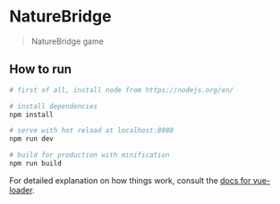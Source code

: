 # NatureBridge

> NatureBridge game

## How to run

``` bash
# first of all, install node from https://nodejs.org/en/

# install dependencies
npm install

# serve with hot reload at localhost:8080
npm run dev

# build for production with minification
npm run build
```

For detailed explanation on how things work, consult the [docs for vue-loader](http://vuejs.github.io/vue-loader).
